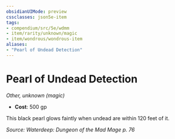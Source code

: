 ```yaml
---
obsidianUIMode: preview
cssclasses: json5e-item
tags:
- compendium/src/5e/wdmm
- item/rarity/unknown/magic
- item/wondrous/wondrous-item
aliases: 
- "Pearl of Undead Detection"
---
```

# Pearl of Undead Detection
*Other, unknown (magic)*  

- **Cost**: 500 gp

This black pearl glows faintly when undead are within 120 feet of it.

*Source: Waterdeep: Dungeon of the Mad Mage p. 76*
